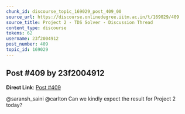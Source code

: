 ```yaml
---
chunk_id: discourse_topic_169029_post_409_00
source_url: https://discourse.onlinedegree.iitm.ac.in/t/169029/409
source_title: Project 2 - TDS Solver - Discussion Thread
content_type: discourse
tokens: 62
username: 23f2004912
post_number: 409
topic_id: 169029
---
```


## Post #409 by 23f2004912

**Direct Link**: [Post #409](https://discourse.onlinedegree.iitm.ac.in/t/169029/409)

@saransh_saini @carlton Can we kindly expect the result for Project 2 today?
